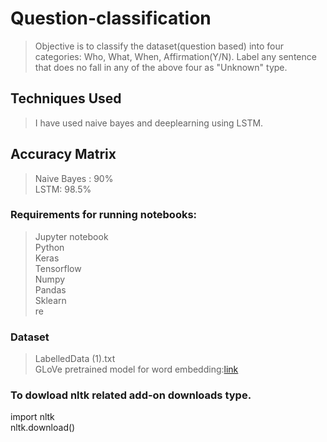 # Question-classification
> Objective is to classify the dataset(question based) into four categories: Who, What, When, Affirmation(Y/N). Label any sentence that does no fall in any of the above four as "Unknown" type.

## Techniques Used 
> I have used naive bayes and deeplearning using LSTM.

## Accuracy Matrix
> Naive Bayes : 90% \
> LSTM: 98.5%


### Requirements for running notebooks:
> Jupyter notebook \
> Python \
> Keras \
> Tensorflow \
> Numpy \
> Pandas \
> Sklearn \
> re 

### Dataset
> LabelledData (1).txt \
> GLoVe pretrained model for word embedding:[link](http://nlp.stanford.edu/data/glove.42B.300d.zip) 

### To dowload nltk related add-on downloads type.

import nltk \
nltk.download() 
